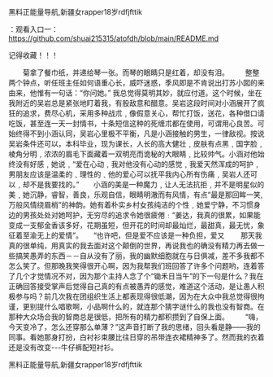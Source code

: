 黑料正能量导航,新疆女rapper18岁rdfjfttik

：观看入口一：https://github.com/shuai215315/atofdh/blob/main/README.md


记得收藏！！！



　　菊拿了餐巾纸，并递给琴一张。而琴的眼睛只是红着，却没有泪。
　　整整两个钟点，听任班主任如何语重心长，威吓迷惑，季风即是不肯说出打苏小囡的来由来，他惟有一句话：“你问她。”
我总觉得莫明其妙，就应付道。这个时候，坐在我附近的吴岩总是紧张地盯着我，有股敌意和醋意。吴岩这段时间对小涵展开了疯狂的追求，费尽心机，采用多种战朮﹐像假意关心，帮忙打饭，送花，各种借口请吃饭，甚至连一天一封情书，十条短信这种的死缠朮都在使用，可谓用心良苦。可始终得不到小涵认同，吴岩心里极不平衡，凡是小涵接触的男生，一律敌视。按说吴岩条件还可以，本科毕业，现为课长，人长的高大健壮﹐皮肤有点黑﹐国字脸﹐棱角分明﹐浓浓的眉毛下面藏着一双明亮而诡秘的大眼睛﹐比较帅气。小涵对他始终没有好感﹐她说﹐“爱在心动﹐我对他没有心动的感觉﹐我爱天然浑成的呵护﹐男朋友应该是温柔的﹑理性的﹑他的爱心可以抚平我内心所有伤痛﹐吴岩人还可以﹐却不是我要找的。”　　小涵的美是一种魔力﹐让人无法抗拒﹐并不是明星似的美﹐她沉静，睿智，善良，乐观自信，眼睛明澈而有风情，有点“最是那回眸一笑,万般风情绕眉梢”的神韵。她有着朴实乡村女孩纯洁的个性﹐她爱宁静，不习惯身边的男孩处处对她呵护，无穷尽的追求令她很疲倦﹕“姜达，我真的很累，如果能变成一支郁金香该多好，花期虽短，但开花的时间却最灿烂，最甜真，最无忧，象征着至渝无上的爱情”。　　“也许吧，但是爱不应该是一种负担，爱又
　　那天我真的很单纯，用真实的我去面对这个颠倒的世界，再说我也的确没有精力再去做一些搞笑愚弄的东西－－自从没有了丽，我的幽默细胞就在与日俱减，差不多我都不怎么笑了。但那晚我笑得很开心啊，因为我帮我们班回答了许多个问题哟，连着答了几个才觉情况不对，因为那个主持人念了个“锄禾日当午”的下一句是什么？我在正确回答接受掌声后觉得自己真的有点被愚弄的感觉，难道这个活动，是让愚人积极参与吗？前几次我在团组织生活上都表现得很低潮，因为在大众中我总觉得很拘谨，更别提什么唱歌啊，小品啊什么的，就连那个猜字谜什么的我也没有智商。在那种大众场合我的智商总是很低，把所有的精力都积攒到了自保上面。
　　“嗨，今天变冷了，怎么还穿那么单薄？”这声音打断了我的思绪，回头看是静——我的同事。看她那身打扮，白衬衫束腰比往日穿的吊带连衣裙精神多了。然而我的衣着还是没有改变---牛仔裤配短衬衫。







黑料正能量导航,新疆女rapper18岁rdfjfttik
